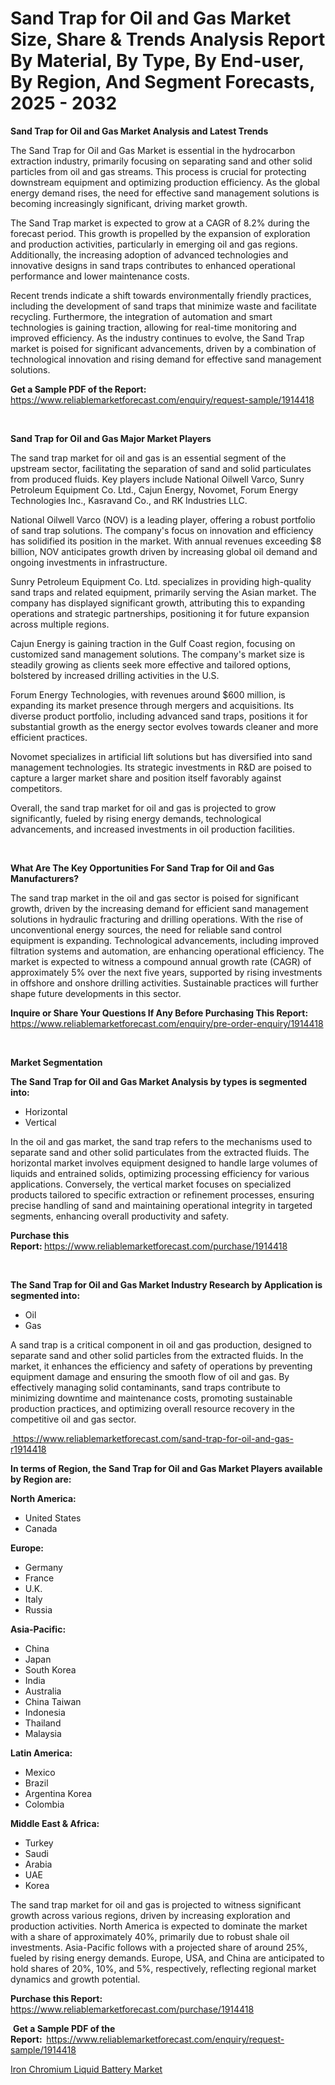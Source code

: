 <p><h1>Sand Trap for Oil and Gas Market Size, Share & Trends Analysis Report By Material, By Type, By End-user, By Region, And Segment Forecasts, 2025 - 2032</h1></p><p><strong>Sand Trap for Oil and Gas Market Analysis and Latest Trends</strong></p>
<p><p>The Sand Trap for Oil and Gas Market is essential in the hydrocarbon extraction industry, primarily focusing on separating sand and other solid particles from oil and gas streams. This process is crucial for protecting downstream equipment and optimizing production efficiency. As the global energy demand rises, the need for effective sand management solutions is becoming increasingly significant, driving market growth.</p><p>The Sand Trap market is expected to grow at a CAGR of 8.2% during the forecast period. This growth is propelled by the expansion of exploration and production activities, particularly in emerging oil and gas regions. Additionally, the increasing adoption of advanced technologies and innovative designs in sand traps contributes to enhanced operational performance and lower maintenance costs.</p><p>Recent trends indicate a shift towards environmentally friendly practices, including the development of sand traps that minimize waste and facilitate recycling. Furthermore, the integration of automation and smart technologies is gaining traction, allowing for real-time monitoring and improved efficiency. As the industry continues to evolve, the Sand Trap market is poised for significant advancements, driven by a combination of technological innovation and rising demand for effective sand management solutions.</p></p>
<p><strong>Get a Sample PDF of the Report:&nbsp;</strong> <a href="https://www.reliablemarketforecast.com/enquiry/request-sample/1914418?utm_campaign=2280&utm_medium=2&utm_source=Github&utm_content=ia&utm_term=14022025&utm_id=sand-trap-for-oil-and-gas">https://www.reliablemarketforecast.com/enquiry/request-sample/1914418</a></p>
<p>&nbsp;</p>
<p><strong>Sand Trap for Oil and Gas Major Market Players</strong></p>
<p><p>The sand trap market for oil and gas is an essential segment of the upstream sector, facilitating the separation of sand and solid particulates from produced fluids. Key players include National Oilwell Varco, Sunry Petroleum Equipment Co. Ltd., Cajun Energy, Novomet, Forum Energy Technologies Inc., Kasravand Co., and RK Industries LLC.</p><p>National Oilwell Varco (NOV) is a leading player, offering a robust portfolio of sand trap solutions. The company's focus on innovation and efficiency has solidified its position in the market. With annual revenues exceeding $8 billion, NOV anticipates growth driven by increasing global oil demand and ongoing investments in infrastructure.</p><p>Sunry Petroleum Equipment Co. Ltd. specializes in providing high-quality sand traps and related equipment, primarily serving the Asian market. The company has displayed significant growth, attributing this to expanding operations and strategic partnerships, positioning it for future expansion across multiple regions.</p><p>Cajun Energy is gaining traction in the Gulf Coast region, focusing on customized sand management solutions. The company's market size is steadily growing as clients seek more effective and tailored options, bolstered by increased drilling activities in the U.S.</p><p>Forum Energy Technologies, with revenues around $600 million, is expanding its market presence through mergers and acquisitions. Its diverse product portfolio, including advanced sand traps, positions it for substantial growth as the energy sector evolves towards cleaner and more efficient practices.</p><p>Novomet specializes in artificial lift solutions but has diversified into sand management technologies. Its strategic investments in R&D are poised to capture a larger market share and position itself favorably against competitors.</p><p>Overall, the sand trap market for oil and gas is projected to grow significantly, fueled by rising energy demands, technological advancements, and increased investments in oil production facilities.</p></p>
<p>&nbsp;</p>
<p><strong>What Are The Key Opportunities For Sand Trap for Oil and Gas Manufacturers?</strong></p>
<p><p>The sand trap market in the oil and gas sector is poised for significant growth, driven by the increasing demand for efficient sand management solutions in hydraulic fracturing and drilling operations. With the rise of unconventional energy sources, the need for reliable sand control equipment is expanding. Technological advancements, including improved filtration systems and automation, are enhancing operational efficiency. The market is expected to witness a compound annual growth rate (CAGR) of approximately 5% over the next five years, supported by rising investments in offshore and onshore drilling activities. Sustainable practices will further shape future developments in this sector.</p></p>
<p><strong>Inquire or Share Your Questions If Any Before Purchasing This Report:</strong> <a href="https://www.reliablemarketforecast.com/enquiry/pre-order-enquiry/1914418?utm_campaign=2280&utm_medium=2&utm_source=Github&utm_content=ia&utm_term=14022025&utm_id=sand-trap-for-oil-and-gas">https://www.reliablemarketforecast.com/enquiry/pre-order-enquiry/1914418</a></p>
<p>&nbsp;</p>
<p><strong>Market Segmentation</strong></p>
<p><strong>The Sand Trap for Oil and Gas Market Analysis by types is segmented into:</strong></p>
<p><ul><li>Horizontal</li><li>Vertical</li></ul></p>
<p><p>In the oil and gas market, the sand trap refers to the mechanisms used to separate sand and other solid particulates from the extracted fluids. The horizontal market involves equipment designed to handle large volumes of liquids and entrained solids, optimizing processing efficiency for various applications. Conversely, the vertical market focuses on specialized products tailored to specific extraction or refinement processes, ensuring precise handling of sand and maintaining operational integrity in targeted segments, enhancing overall productivity and safety.</p></p>
<p><strong>Purchase this Report:&nbsp;</strong><a href="https://www.reliablemarketforecast.com/purchase/1914418?utm_campaign=2280&utm_medium=2&utm_source=Github&utm_content=ia&utm_term=14022025&utm_id=sand-trap-for-oil-and-gas">https://www.reliablemarketforecast.com/purchase/1914418</a></p>
<p>&nbsp;</p>
<p><strong>The Sand Trap for Oil and Gas Market Industry Research by Application is segmented into:</strong></p>
<p><ul><li>Oil</li><li>Gas</li></ul></p>
<p><p>A sand trap is a critical component in oil and gas production, designed to separate sand and other solid particles from the extracted fluids. In the market, it enhances the efficiency and safety of operations by preventing equipment damage and ensuring the smooth flow of oil and gas. By effectively managing solid contaminants, sand traps contribute to minimizing downtime and maintenance costs, promoting sustainable production practices, and optimizing overall resource recovery in the competitive oil and gas sector.</p></p>
<p><a href="https://www.reliablemarketforecast.com/sand-trap-for-oil-and-gas-r1914418?utm_campaign=2280&utm_medium=2&utm_source=Github&utm_content=ia&utm_term=14022025&utm_id=sand-trap-for-oil-and-gas">&nbsp;https://www.reliablemarketforecast.com/sand-trap-for-oil-and-gas-r1914418</a></p>
<p><strong>In terms of Region, the Sand Trap for Oil and Gas Market Players available by Region are:</strong></p>
<p>
    <p> <strong> North America: </strong>
        <ul>
            <li>United States</li>
            <li>Canada</li>
        </ul>
        </p> 
    <p> <strong> Europe: </strong>
        <ul>
            <li>Germany</li>
            <li>France</li>
            <li>U.K.</li>
            <li>Italy</li>
            <li>Russia</li>
        </ul>
        </p> 
    <p> <strong> Asia-Pacific: </strong>
        <ul>
            <li>China</li>
            <li>Japan</li>
            <li>South Korea</li>
            <li>India</li>
            <li>Australia</li>
            <li>China Taiwan</li>
            <li>Indonesia</li>
            <li>Thailand</li>
            <li>Malaysia</li>
        </ul>
        </p> 
    <p> <strong> Latin America: </strong>
        <ul>
            <li>Mexico</li>
            <li>Brazil</li>
            <li>Argentina Korea</li>
            <li>Colombia</li>
        </ul>
        </p> 
    <p> <strong> Middle East & Africa: </strong>
        <ul>
            <li>Turkey</li>
            <li>Saudi</li>
            <li>Arabia</li>
            <li>UAE</li>
            <li>Korea</li>
        </ul>
    </p>
    </p>
<p><p>The sand trap market for oil and gas is projected to witness significant growth across various regions, driven by increasing exploration and production activities. North America is expected to dominate the market with a share of approximately 40%, primarily due to robust shale oil investments. Asia-Pacific follows with a projected share of around 25%, fueled by rising energy demands. Europe, USA, and China are anticipated to hold shares of 20%, 10%, and 5%, respectively, reflecting regional market dynamics and growth potential.</p></p>
<p><strong>Purchase this Report: </strong><a href="https://www.reliablemarketforecast.com/purchase/1914418?utm_campaign=2280&utm_medium=2&utm_source=Github&utm_content=ia&utm_term=14022025&utm_id=sand-trap-for-oil-and-gas">https://www.reliablemarketforecast.com/purchase/1914418</a></p>
<p>&nbsp;<strong>Get a Sample PDF of the Report:&nbsp;&nbsp;</strong><a href="https://www.reliablemarketforecast.com/enquiry/request-sample/1914418?utm_campaign=2280&utm_medium=2&utm_source=Github&utm_content=ia&utm_term=14022025&utm_id=sand-trap-for-oil-and-gas">https://www.reliablemarketforecast.com/enquiry/request-sample/1914418</a></p>
<p><strong></strong></p>
<p><p><a href="https://github.com/pearlinewhite4692/Market-Research-Report-List-1/blob/main/iron-chromium-liquid-battery-market.md?utm_campaign=2280&utm_medium=2&utm_source=Github&utm_content=ia&utm_term=14022025&utm_id=sand-trap-for-oil-and-gas">Iron Chromium Liquid Battery Market</a></p></p>